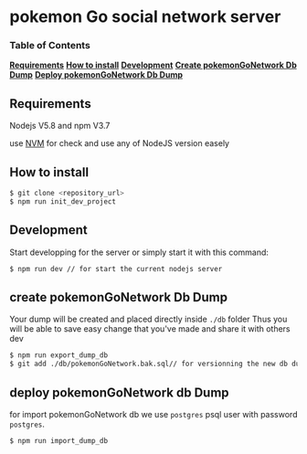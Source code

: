 # pokemon Go social network server

### Table of Contents
**[Requirements](#requirements)**
**[How to install](#how-to-install)**
**[Development](#development)**
**[Create pokemonGoNetwork Db Dump](#create-pokemonGoNetwork-db-dump)**
**[Deploy pokemonGoNetwork Db Dump](#deploy-pokemonGoNetwork-db-dump)**

## Requirements

Nodejs V5.8 and npm V3.7

use [NVM](https://github.com/creationix/nvm) for check and use any of NodeJS version easely


## How to install

```bash
$ git clone <repository_url>
$ npm run init_dev_project
```

## Development
Start developping for the server or simply start it with this command:
```bash
$ npm run dev // for start the current nodejs server
```

## create pokemonGoNetwork Db Dump

Your dump will be created and placed directly inside `./db` folder
Thus you will be able to save easy change that you've made and share it with others dev

```bash
$ npm run export_dump_db
$ git add ./db/pokemonGoNetwork.bak.sql// for versionning the new db dump
```

## deploy pokemonGoNetwork db Dump

for import pokemonGoNetwork db we use `postgres` psql user with password `postgres`.

```bash
$ npm run import_dump_db
```
